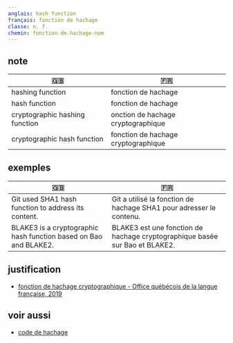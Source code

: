 ```yaml
---
anglais: hash function
français: fonction de hachage
classe: n. f.
chemin: fonction-de-hachage-nom
---
```

## note

🇬🇧 | 🇫🇷
---|---
hashing function|fonction de hachage
hash function|fonction de hachage
cryptographic hashing function| onction de hachage cryptographique
cryptographic hash function|fonction de hachage cryptographique

## exemples

🇬🇧 | 🇫🇷
---|---
Git used SHA1 hash function to address its content.|Git a utilisé la fonction de hachage SHA1 pour adresser le contenu.
BLAKE3 is a cryptographic hash function based on Bao and BLAKE2.|BLAKE3 est une fonction de hachage cryptographique basée sur Bao et BLAKE2.

## justification

- [fonction de hachage cryptographique - Office québécois de la langue française, 2019](https://vitrinelinguistique.oqlf.gouv.qc.ca/fiche-gdt/fiche/8354257/fonction-de-hachage-cryptographique)

## voir aussi

- [code de hachage](code-de-hachage-nom.html)
